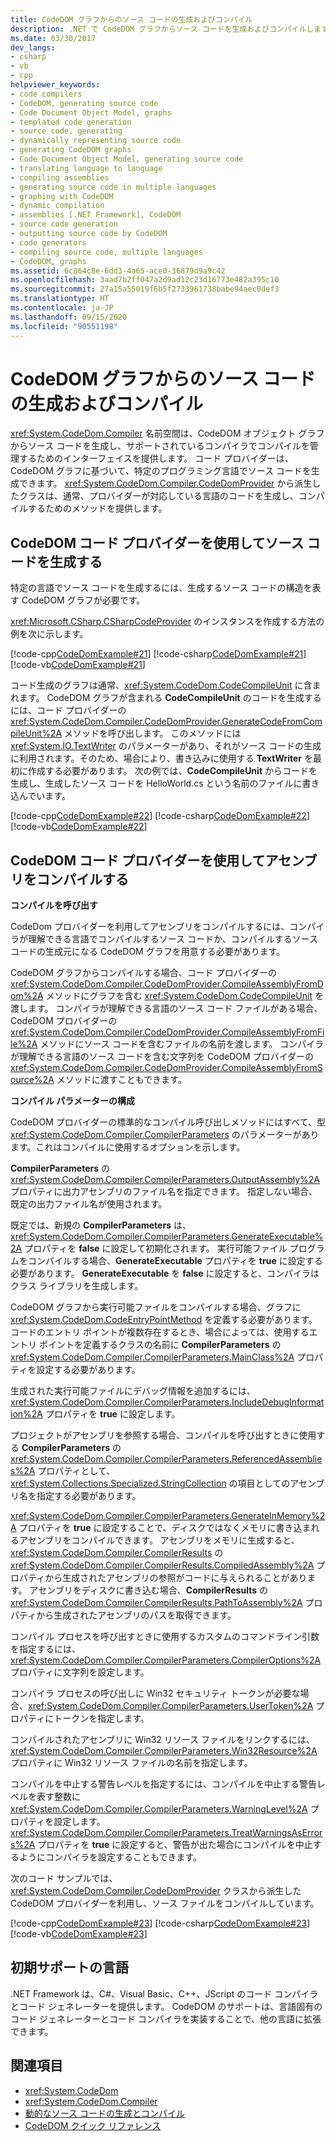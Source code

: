 ```yaml
---
title: CodeDOM グラフからのソース コードの生成およびコンパイル
description: .NET で CodeDOM グラフからソース コードを生成およびコンパイルします。 CodeDOM コード プロバイダーを使用してソース コードを生成し、アセンブリをコンパイルします。
ms.date: 03/30/2017
dev_langs:
- csharp
- vb
- cpp
helpviewer_keywords:
- code compilers
- CodeDOM, generating source code
- Code Document Object Model, graphs
- templated code generation
- source code, generating
- dynamically representing source code
- generating CodeDOM graphs
- Code Document Object Model, generating source code
- translating language to language
- compiling assemblies
- generating source code in multiple languages
- graphing with CodeDOM
- dynamic compilation
- assemblies [.NET Framework], CodeDOM
- source code generation
- outputting source code by CodeDOM
- code generators
- compiling source code, multiple languages
- CodeDOM, graphs
ms.assetid: 6c864c8e-6dd3-4a65-ace0-36879d9a9c42
ms.openlocfilehash: 3aad7b2ff047a2d9ad12c23d16773e482a395c10
ms.sourcegitcommit: 27a15a55019f6b5f2733961738babe94aec0def3
ms.translationtype: HT
ms.contentlocale: ja-JP
ms.lasthandoff: 09/15/2020
ms.locfileid: "90551198"
---
```

# <a name="generating-and-compiling-source-code-from-a-codedom-graph"></a>CodeDOM グラフからのソース コードの生成およびコンパイル
<xref:System.CodeDom.Compiler> 名前空間は、CodeDOM オブジェクト グラフからソース コードを生成し、サポートされているコンパイラでコンパイルを管理するためのインターフェイスを提供します。 コード プロバイダーは、CodeDOM グラフに基づいて、特定のプログラミング言語でソース コードを生成できます。 <xref:System.CodeDom.Compiler.CodeDomProvider> から派生したクラスは、通常、プロバイダーが対応している言語のコードを生成し、コンパイルするためのメソッドを提供します。  
  
## <a name="using-a-codedom-code-provider-to-generate-source-code"></a>CodeDOM コード プロバイダーを使用してソース コードを生成する  
 特定の言語でソース コードを生成するには、生成するソース コードの構造を表す CodeDOM グラフが必要です。  
  
 <xref:Microsoft.CSharp.CSharpCodeProvider> のインスタンスを作成する方法の例を次に示します。  
  
 [!code-cpp[CodeDomExample#21](../../../samples/snippets/cpp/VS_Snippets_CLR/CodeDomExample/CPP/source3.cpp#21)]
 [!code-csharp[CodeDomExample#21](../../../samples/snippets/csharp/VS_Snippets_CLR/CodeDomExample/CS/source3.cs#21)]
 [!code-vb[CodeDomExample#21](../../../samples/snippets/visualbasic/VS_Snippets_CLR/CodeDomExample/VB/source3.vb#21)]  
  
 コード生成のグラフは通常、<xref:System.CodeDom.CodeCompileUnit> に含まれます。 CodeDOM グラフが含まれる **CodeCompileUnit** のコードを生成するには、コード プロバイダーの <xref:System.CodeDom.Compiler.CodeDomProvider.GenerateCodeFromCompileUnit%2A> メソッドを呼び出します。 このメソッドには <xref:System.IO.TextWriter> のパラメーターがあり、それがソース コードの生成に利用されます。そのため、場合により、書き込みに使用する **TextWriter** を最初に作成する必要があります。 次の例では、**CodeCompileUnit** からコードを生成し、生成したソース コードを HelloWorld.cs という名前のファイルに書き込んでいます。  
  
 [!code-cpp[CodeDomExample#22](../../../samples/snippets/cpp/VS_Snippets_CLR/CodeDomExample/CPP/source3.cpp#22)]
 [!code-csharp[CodeDomExample#22](../../../samples/snippets/csharp/VS_Snippets_CLR/CodeDomExample/CS/source3.cs#22)]
 [!code-vb[CodeDomExample#22](../../../samples/snippets/visualbasic/VS_Snippets_CLR/CodeDomExample/VB/source3.vb#22)]  
  
## <a name="using-a-codedom-code-provider-to-compile-assemblies"></a>CodeDOM コード プロバイダーを使用してアセンブリをコンパイルする  
 **コンパイルを呼び出す**  
  
 CodeDom プロバイダーを利用してアセンブリをコンパイルするには、コンパイラが理解できる言語でコンパイルするソース コードか、コンパイルするソース コードの生成元になる CodeDOM グラフを用意する必要があります。  
  
 CodeDOM グラフからコンパイルする場合、コード プロバイダーの <xref:System.CodeDom.Compiler.CodeDomProvider.CompileAssemblyFromDom%2A> メソッドにグラフを含む <xref:System.CodeDom.CodeCompileUnit> を渡します。 コンパイラが理解できる言語のソース コード ファイルがある場合、CodeDOM プロバイダーの <xref:System.CodeDom.Compiler.CodeDomProvider.CompileAssemblyFromFile%2A> メソッドにソース コードを含むファイルの名前を渡します。 コンパイラが理解できる言語のソース コードを含む文字列を CodeDOM プロバイダーの <xref:System.CodeDom.Compiler.CodeDomProvider.CompileAssemblyFromSource%2A> メソッドに渡すこともできます。  
  
 **コンパイル パラメーターの構成**  
  
 CodeDOM プロバイダーの標準的なコンパイル呼び出しメソッドにはすべて、型 <xref:System.CodeDom.Compiler.CompilerParameters> のパラメーターがあります。これはコンパイルに使用するオプションを示します。  
  
 **CompilerParameters** の <xref:System.CodeDom.Compiler.CompilerParameters.OutputAssembly%2A> プロパティに出力アセンブリのファイル名を指定できます。 指定しない場合、既定の出力ファイル名が使用されます。  
  
 既定では、新規の **CompilerParameters** は、<xref:System.CodeDom.Compiler.CompilerParameters.GenerateExecutable%2A> プロパティを **false** に設定して初期化されます。 実行可能ファイル プログラムをコンパイルする場合、**GenerateExecutable** プロパティを **true** に設定する必要があります。 **GenerateExecutable** を **false** に設定すると、コンパイラはクラス ライブラリを生成します。  
  
 CodeDOM グラフから実行可能ファイルをコンパイルする場合、グラフに <xref:System.CodeDom.CodeEntryPointMethod> を定義する必要があります。 コードのエントリ ポイントが複数存在するとき、場合によっては、使用するエントリ ポイントを定義するクラスの名前に **CompilerParameters** の <xref:System.CodeDom.Compiler.CompilerParameters.MainClass%2A> プロパティを設定する必要があります。  
  
 生成された実行可能ファイルにデバッグ情報を追加するには、<xref:System.CodeDom.Compiler.CompilerParameters.IncludeDebugInformation%2A> プロパティを **true** に設定します。  
  
 プロジェクトがアセンブリを参照する場合、コンパイルを呼び出すときに使用する **CompilerParameters** の <xref:System.CodeDom.Compiler.CompilerParameters.ReferencedAssemblies%2A> プロパティとして、<xref:System.Collections.Specialized.StringCollection> の項目としてのアセンブリ名を指定する必要があります。  
  
 <xref:System.CodeDom.Compiler.CompilerParameters.GenerateInMemory%2A> プロパティを **true** に設定することで、ディスクではなくメモリに書き込まれるアセンブリをコンパイルできます。 アセンブリをメモリに生成すると、<xref:System.CodeDom.Compiler.CompilerResults> の <xref:System.CodeDom.Compiler.CompilerResults.CompiledAssembly%2A> プロパティから生成されたアセンブリの参照がコードに与えられることがあります。 アセンブリをディスクに書き込む場合、**CompilerResults** の <xref:System.CodeDom.Compiler.CompilerResults.PathToAssembly%2A> プロパティから生成されたアセンブリのパスを取得できます。  
  
 コンパイル プロセスを呼び出すときに使用するカスタムのコマンドライン引数を指定するには、<xref:System.CodeDom.Compiler.CompilerParameters.CompilerOptions%2A> プロパティに文字列を設定します。  
  
 コンパイラ プロセスの呼び出しに Win32 セキュリティ トークンが必要な場合、<xref:System.CodeDom.Compiler.CompilerParameters.UserToken%2A> プロパティにトークンを指定します。  
  
 コンパイルされたアセンブリに Win32 リソース ファイルをリンクするには、<xref:System.CodeDom.Compiler.CompilerParameters.Win32Resource%2A> プロパティに Win32 リソース ファイルの名前を指定します。  
  
 コンパイルを中止する警告レベルを指定するには、コンパイルを中止する警告レベルを表す整数に <xref:System.CodeDom.Compiler.CompilerParameters.WarningLevel%2A> プロパティを設定します。 <xref:System.CodeDom.Compiler.CompilerParameters.TreatWarningsAsErrors%2A> プロパティを **true** に設定すると、警告が出た場合にコンパイルを中止するようにコンパイラを設定することもできます。  
  
 次のコード サンプルでは、<xref:System.CodeDom.Compiler.CodeDomProvider> クラスから派生した CodeDOM プロバイダーを利用し、ソース ファイルをコンパイルしています。  
  
 [!code-cpp[CodeDomExample#23](../../../samples/snippets/cpp/VS_Snippets_CLR/CodeDomExample/CPP/source3.cpp#23)]
 [!code-csharp[CodeDomExample#23](../../../samples/snippets/csharp/VS_Snippets_CLR/CodeDomExample/CS/source3.cs#23)]
 [!code-vb[CodeDomExample#23](../../../samples/snippets/visualbasic/VS_Snippets_CLR/CodeDomExample/VB/source3.vb#23)]  
  
## <a name="languages-with-initial-support"></a>初期サポートの言語  
 .NET Framework は、C#、Visual Basic、C++、JScript のコード コンパイラとコード ジェネレーターを提供します。 CodeDOM のサポートは、言語固有のコード ジェネレーターとコード コンパイラを実装することで、他の言語に拡張できます。  
  
## <a name="see-also"></a>関連項目

- <xref:System.CodeDom>
- <xref:System.CodeDom.Compiler>
- [動的なソース コードの生成とコンパイル](dynamic-source-code-generation-and-compilation.md)
- [CodeDOM クイック リファレンス](/previous-versions/dotnet/netframework-4.0/f1dfsbhc(v=vs.100))
